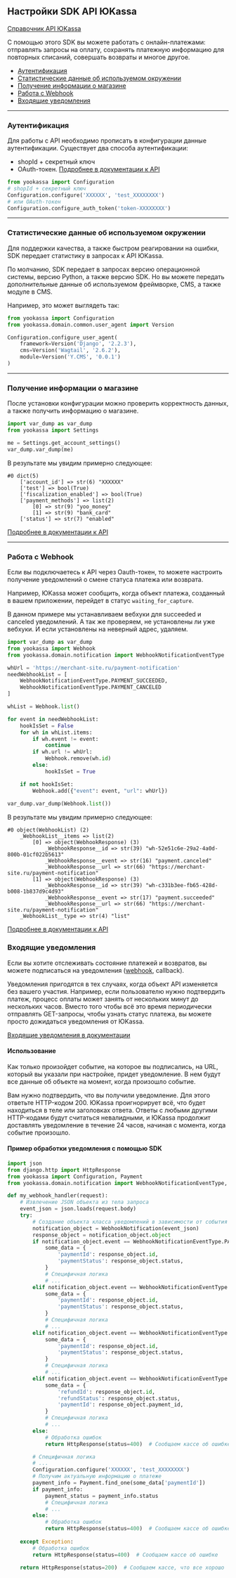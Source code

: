 ## Настройки SDK API ЮKassa

[Справочник API ЮKassa](https://yookassa.ru/developers/api)

С помощью этого SDK вы можете работать с онлайн-платежами: отправлять запросы на оплату, 
сохранять платежную информацию для повторных списаний, совершать возвраты и многое другое.

* [Аутентификация](#Аутентификация)
* [Статистические данные об используемом окружении](#Статистические-данные-об-используемом-окружении)
* [Получение информации о магазине](#Получение-информации-о-магазине)
* [Работа с Webhook](#Работа-с-Webhook)
* [Входящие уведомления](#Входящие-уведомления)

---

### Аутентификация

Для работы с API необходимо прописать в конфигурации данные аутентификации. Существует два способа аутентификации:
- shopId + секретный ключ
- OAuth-токен. [Подробнее в документации к API](https://yookassa.ru/developers/partners-api/basics)

```python
from yookassa import Configuration
# shopId + секретный ключ
Configuration.configure('XXXXXX', 'test_XXXXXXXX')
# или OAuth-токен
Configuration.configure_auth_token('token-XXXXXXXX')
```

---

### Статистические данные об используемом окружении

Для поддержки качества, а также быстром реагировании на ошибки, SDK передает статистику в запросах к API ЮKassa.

По молчанию, SDK передает в запросах версию операционной системы, версию Python, а также версию SDK. 
Но вы можете передать дополнительные данные об используемом фреймворке, CMS, а также модуле в CMS.

Например, это может выглядеть так:
```python
from yookassa import Configuration
from yookassa.domain.common.user_agent import Version

Configuration.configure_user_agent(
    framework=Version('Django', '2.2.3'),
    cms=Version('Wagtail', '2.6.2'),
    module=Version('Y.CMS', '0.0.1')
)
```

---

### Получение информации о магазине

После установки конфигурации можно проверить корректность данных, а также получить информацию о магазине.

```python
import var_dump as var_dump
from yookassa import Settings

me = Settings.get_account_settings()
var_dump.var_dump(me)
```
В результате мы увидим примерно следующее:
```
#0 dict(5) 
    ['account_id'] => str(6) "XXXXXX"
    ['test'] => bool(True) 
    ['fiscalization_enabled'] => bool(True) 
    ['payment_methods'] => list(2) 
        [0] => str(9) "yoo_money"
        [1] => str(9) "bank_card"
    ['status'] => str(7) "enabled"
```
[Подробнее в документации к API](https://yookassa.ru/developers/api?lang=python#me_object)

---

### Работа с Webhook

Если вы подключаетесь к API через Oauth-токен, то можете настроить получение уведомлений о смене статуса платежа или возврата.

Например, ЮKassa может сообщить, когда объект платежа, созданный в вашем приложении, перейдет в статус `waiting_for_capture`.

В данном примере мы устанавливаем вебхуки для succeeded и canceled уведомлений.
А так же проверяем, не установлены ли уже вебхуки. И если установлены на неверный адрес, удаляем.

```python
import var_dump as var_dump
from yookassa import Webhook
from yookassa.domain.notification import WebhookNotificationEventType

whUrl = 'https://merchant-site.ru/payment-notification'
needWebhookList = [
    WebhookNotificationEventType.PAYMENT_SUCCEEDED,
    WebhookNotificationEventType.PAYMENT_CANCELED
]

whList = Webhook.list()

for event in needWebhookList:
    hookIsSet = False
    for wh in whList.items:
        if wh.event != event:
            continue
        if wh.url != whUrl:
            Webhook.remove(wh.id)
        else:
            hookIsSet = True

    if not hookIsSet:
        Webhook.add({"event": event, "url": whUrl})
        
var_dump.var_dump(Webhook.list())
```

В результате мы увидим примерно следующее:
```
#0 object(WebhookList) (2)
    _WebhookList__items => list(2) 
        [0] => object(WebhookResponse) (3)
            _WebhookResponse__id => str(39) "wh-52e51c6e-29a2-4a0d-800b-01cf022b5613"
            _WebhookResponse__event => str(16) "payment.canceled"
            _WebhookResponse__url => str(66) "https://merchant-site.ru/payment-notification"
        [1] => object(WebhookResponse) (3)
            _WebhookResponse__id => str(39) "wh-c331b3ee-fb65-428d-b008-1b837d9c4d93"
            _WebhookResponse__event => str(17) "payment.succeeded"
            _WebhookResponse__url => str(66) "https://merchant-site.ru/payment-notification"
    _WebhookList__type => str(4) "list"
```
[Подробнее в документации к API](https://yookassa.ru/developers/api?lang=python#webhook)

### Входящие уведомления

Если вы хотите отслеживать состояние платежей и возвратов, вы можете подписаться на уведомления ([webhook](#Работа-с-Webhook), callback).

Уведомления пригодятся в тех случаях, когда объект API изменяется без вашего участия.
Например, если пользователю нужно подтвердить платеж, процесс оплаты может занять от нескольких минут до нескольких часов.
Вместо того чтобы всё это время периодически отправлять GET-запросы, чтобы узнать статус платежа, вы можете просто дожидаться уведомления от ЮKassa.

[Входящие уведомления в документации](https://yookassa.ru/developers/using-api/webhooks?lang=python)

#### Использование

Как только произойдет событие, на которое вы подписались, на URL, который вы указали при настройке, придет уведомление.
В нем будут все данные об объекте на момент, когда произошло событие.

Вам нужно подтвердить, что вы получили уведомление. Для этого ответьте HTTP-кодом 200. ЮKassa проигнорирует всё,
что будет находиться в теле или заголовках ответа. Ответы с любыми другими HTTP-кодами будут считаться невалидными,
и ЮKassa продолжит доставлять уведомление в течение 24 часов, начиная с момента, когда событие произошло.

#### Пример обработки уведомления с помощью SDK

```python
import json
from django.http import HttpResponse
from yookassa import Configuration, Payment
from yookassa.domain.notification import WebhookNotificationEventType, WebhookNotification

def my_webhook_handler(request):
    # Извлечение JSON объекта из тела запроса
    event_json = json.loads(request.body)
    try:
        # Создание объекта класса уведомлений в зависимости от события
        notification_object = WebhookNotification(event_json)
        response_object = notification_object.object
        if notification_object.event == WebhookNotificationEventType.PAYMENT_SUCCEEDED:
            some_data = {
                'paymentId': response_object.id,
                'paymentStatus': response_object.status,
            }
            # Специфичная логика
            # ...
        elif notification_object.event == WebhookNotificationEventType.PAYMENT_WAITING_FOR_CAPTURE:
            some_data = {
                'paymentId': response_object.id,
                'paymentStatus': response_object.status,
            }
            # Специфичная логика
            # ...
        elif notification_object.event == WebhookNotificationEventType.PAYMENT_CANCELED:
            some_data = {
                'paymentId': response_object.id,
                'paymentStatus': response_object.status,
            }
            # Специфичная логика
            # ...
        elif notification_object.event == WebhookNotificationEventType.REFUND_SUCCEEDED:
            some_data = {
                'refundId': response_object.id,
                'refundStatus': response_object.status,
                'paymentId': response_object.payment_id,
            }
            # Специфичная логика
            # ...
        else:
            # Обработка ошибок
            return HttpResponse(status=400)  # Сообщаем кассе об ошибке

        # Специфичная логика
        # ...
        Configuration.configure('XXXXXX', 'test_XXXXXXXX')
        # Получим актуальную информацию о платеже
        payment_info = Payment.find_one(some_data['paymentId'])
        if payment_info:
            payment_status = payment_info.status
            # Специфичная логика
            # ...
        else:
            # Обработка ошибок
            return HttpResponse(status=400)  # Сообщаем кассе об ошибке
        
    except Exception:
        # Обработка ошибок
        return HttpResponse(status=400)  # Сообщаем кассе об ошибке

    return HttpResponse(status=200)  # Сообщаем кассе, что все хорошо
```